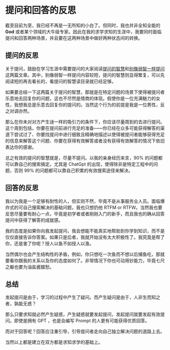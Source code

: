 # 提问和回答的反思

截至目前为至，我已经不再是一无所知的小白了。但同时，我也并非全知全能的 **God** 或者某个领域的大牛级专家。因此在我的求学求知的生涯中，我要同时面临提问和回答两种场景，并且要在这两种场景中做好两种状态间的转换。

## 提问的反思

关于提问，鼓励在学习生涯中需要提问的大家阅读[提问的智慧](https://github.com/ryanhanwu/How-To-Ask-Questions-The-Smart-Way/blob/main/README-zh_CN.md)和[别像弱智一样提问](https://github.com/ryanhanwu/How-To-Ask-Questions-The-Smart-Way/blob/main/README-zh_CN.md)这两篇文章。其中，别像弱智一样提问内容较短，提问的智慧则显得繁复，可以先阅读短的再去看长的，看提问的智慧读目录就已经足够。

如果要总结一下这两篇关于提问的智慧，那就是在特定问题的场景下使得被提问者乐意地去回复你的问题，这也不尽然是情商的体现。假使你是一位充满魅力的女性，我想我总是乐意去回复你的提问的。当然这个行为的前提是我是一位男性，反之对调亦然。

那么在你未对对方产生谜一样的吸引力的条件下，你应该尽量周到的去进行提问。这个周到包括，你要在提问前进行充足的准备——你已经在众多可能获得解答的渠道下尝试过了、你要找提问中进行细致且精确地描述以使得被提问者能够获得充足的信息来解答这个问题、你要在获得有效解答或者没有获得有效解答的情况下依旧表达你的感谢。

总之有效的提问的智慧就是，尽量不提问。以我的亲身经历来言，90% 的问题都可以靠自己的搜索搞定。尤其是 ChatGpt 的出现，使得除非是特定工程中的问题，否则 99% 的问题都可以靠自己积累的有效搜索途径来解决。

## 回答的反思

我以为我是一个足够有耐性的人，但实则不然，毕竟不是从事服务业人员。面临爆炸式的可自己搜索解决的基础问题，我也只想扔他 RTFM or RTFW。当然我也要反思尽量要有耐心一点，毕竟是初学者或者刚刚入门的新手，而且我也的确从回答提问中获得了解答的成就感。

我的态度是如果你向我发起提问，我会想能不能真实地帮助到你学到知识，而不是仅仅直接告诉你答案。如果只是后者，我就开始没有太大积极性了。我究竟是帮了你，还是害了你呢？授人以鱼不如授人以渔。

当然偶尔也会产生结构性的矛盾，例如，你只想吃一次鱼而不想以后捕鱼吃，那就要看你跟我的关系以及你的态度如何了。非常情况下你也可动用钞能力，毕竟七尺之躯也要为油盐酱醋愁。

## 总结

发起提问是由于，学习的过程中产生了疑问。而产生疑问是由于，人非生而知之者，孰能无惑？

那么只要求知就必然产生疑惑，产生疑惑就要发起提问，发起提问就要发起有效提问。即使是拥有 GPT ，也是会编写 Prompt 的人更有可能获得优质回答。

而对于回答呢？回答应注重引导，引导提问者走向自己独立解决问题的道路上去。

当然以上都是建立在双方都是求知求学的基础上。

